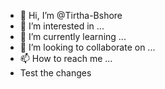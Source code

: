 - 👋 Hi, I’m @Tirtha-Bshore
- 👀 I’m interested in ...
- 🌱 I’m currently learning ...
- 💞️ I’m looking to collaborate on ...
- 📫 How to reach me ...
- Test the changes
<!---
Tirtha-Bshore/Tirtha-Bshore is a ✨ special ✨ repository because its `README.md` (this file) appears on your GitHub profile.
You can click the Preview link to take a look at your changes.
--->
